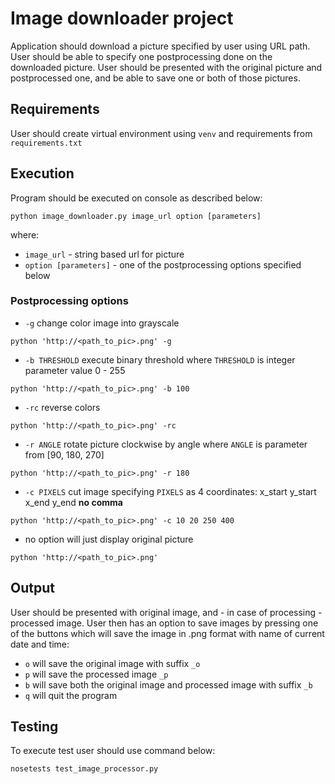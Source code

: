 # Image downloader project

Application should download a picture specified by user using URL path. User should be able to specify one postprocessing done on the downloaded picture. User should be presented with the original picture and postprocessed one, and be able to save one or both of those pictures.

## Requirements
User should create virtual environment using `venv` and requirements from `requirements.txt`

## Execution
 Program should be executed on console as described below:
```
python image_downloader.py image_url option [parameters]
```
where:
* `image_url` - string based url for picture 
* `option [parameters]` - one of the postprocessing options specified below

### Postprocessing options
* `-g` change color image into grayscale
```
python 'http://<path_to_pic>.png' -g
```
* `-b THRESHOLD` execute binary threshold where `THRESHOLD` is integer parameter value 0 - 255
```
python 'http://<path_to_pic>.png' -b 100
```
* `-rc` reverse colors
```
python 'http://<path_to_pic>.png' -rc
```
* `-r ANGLE` rotate picture clockwise by angle where `ANGLE` is parameter from [90, 180, 270]
```
python 'http://<path_to_pic>.png' -r 180
```
* `-c PIXELS` cut image specifying `PIXELS` as 4 coordinates: x_start y_start x_end y_end **no comma**
```
python 'http://<path_to_pic>.png' -c 10 20 250 400
```
* no option will just display original picture
```
python 'http://<path_to_pic>.png'
```
	
## Output
User should be presented with original image, and - in case of processing - processed image.
User then has an option to save images by pressing one of the buttons which will save the image in .png format with name of current date and time:
* `o` will save the original image with suffix `_o`
* `p` will save the processed image `_p`
* `b` will save both the original image and processed image with suffix `_b`
* `q` will quit the program

## Testing
To execute test user should use command below:
```
nosetests test_image_processor.py
```
